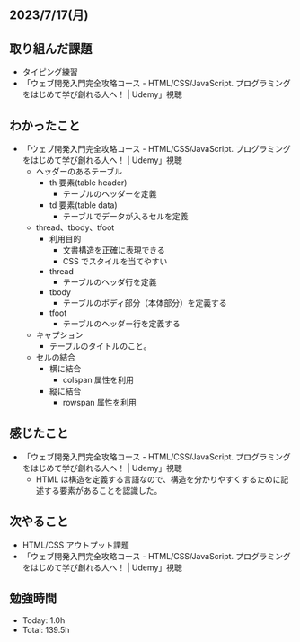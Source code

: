 ## 2023/7/17(月)

## 取り組んだ課題

- タイピング練習
- 「ウェブ開発入門完全攻略コース - HTML/CSS/JavaScript. プログラミングをはじめて学び創れる人へ！ | Udemy」視聴

## わかったこと

- 「ウェブ開発入門完全攻略コース - HTML/CSS/JavaScript. プログラミングをはじめて学び創れる人へ！ | Udemy」視聴
  - ヘッダーのあるテーブル
    - th 要素(table header)
      - テーブルのヘッダーを定義
    - td 要素(table data)
      - テーブルでデータが入るセルを定義
  - thread、tbody、tfoot
    - 利用目的
      - 文書構造を正確に表現できる
      - CSS でスタイルを当てやすい
    - thread
      - テーブルのヘッダ行を定義
    - tbody
      - テーブルのボディ部分（本体部分）を定義する
    - tfoot
      - テーブルのヘッダー行を定義する
  - キャプション
    - テーブルのタイトルのこと。
  - セルの結合
    - 横に結合
      - colspan 属性を利用
    - 縦に結合
      - rowspan 属性を利用

## 感じたこと

- 「ウェブ開発入門完全攻略コース - HTML/CSS/JavaScript. プログラミングをはじめて学び創れる人へ！ | Udemy」視聴
  - HTML は構造を定義する言語なので、構造を分かりやすくするために記述する要素があることを認識した。

## 次やること

- HTML/CSS アウトプット課題
- 「ウェブ開発入門完全攻略コース - HTML/CSS/JavaScript. プログラミングをはじめて学び創れる人へ！ | Udemy」視聴

## 勉強時間

- Today: 1.0h
- Total: 139.5h
